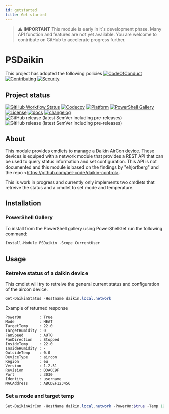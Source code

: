 ```yaml
---
id: getstarted
title: Get started
---
```

> :warning: **IMPORTANT**
> This module is early in it´s development phase. Many API function and features are not yet available. You are welcome to contribute on GitHub to accelerate progress further.

# PSDaikin

This project has adopted the following policies [![CodeOfConduct](https://img.shields.io/badge/Code%20Of%20Conduct-gray)](https://github.com/hanpq/PSDaikin/blob/main/.github/CODE_OF_CONDUCT.md) [![Contributing](https://img.shields.io/badge/Contributing-gray)](https://github.com/hanpq/PSDaikin/blob/main/.github/CONTRIBUTING.md) [![Security](https://img.shields.io/badge/Security-gray)](https://github.com/hanpq/PSDaikin/blob/main/.github/SECURITY.md)

## Project status
[![GitHub Workflow Status](https://img.shields.io/github/actions/workflow/status/hanpq/PSDaikin/build.yml?branch=main&label=build&logo=github)](https://github.com/hanpq/PSDaikin/actions/workflows/build.yml) [![Codecov](https://img.shields.io/codecov/c/github/hanpq/PSDaikin?logo=codecov&token=qJqWlwMAiD)](https://codecov.io/gh/hanpq/PSDaikin) [![Platform](https://img.shields.io/powershellgallery/p/PSDaikin?logo=ReasonStudios)](https://img.shields.io/powershellgallery/p/PSDaikin) [![PowerShell Gallery](https://img.shields.io/powershellgallery/dt/PSDaikin?label=downloads)](https://www.powershellgallery.com/packages/PSDaikin) [![License](https://img.shields.io/github/license/hanpq/PSDaikin)](https://github.com/hanpq/PSDaikin/blob/main/LICENSE) [![docs](https://img.shields.io/badge/docs-getps.dev-blueviolet)](https://getps.dev/modules/PSDaikin/getstarted) [![changelog](https://img.shields.io/badge/changelog-getps.dev-blueviolet)](https://github.com/hanpq/PSDaikin/blob/main/CHANGELOG.md) ![GitHub release (latest SemVer including pre-releases)](https://img.shields.io/github/v/release/hanpq/PSDaikin?label=version&sort=semver) ![GitHub release (latest SemVer including pre-releases)](https://img.shields.io/github/v/release/hanpq/PSDaikin?include_prereleases&label=prerelease&sort=semver)

## About

This module provides cmdlets to manage a Daikin AirCon device. These devices is equiped with a network module that provides a REST API that can be used to query status information and set configuration. This API is not documented and this module is based on the findings by "ehjortberg" and the repo \<https://github.com/ael-code/daikin-control>.

This is work in progress and currently only implements two cmdlets that retreive the status and a cmdlet to set mode and temperature.

## Installation

### PowerShell Gallery

To install from the PowerShell gallery using PowerShellGet run the following command:

```powershell
Install-Module PSDaikin -Scope CurrentUser
```

## Usage

### Retreive status of a daikin device

This cmdlet will try to retreive the general current status and configuration of the aircon device.

```powershell
Get-DaikinStatus -Hostname daikin.local.network
```

Example of returned response

```
PowerOn        : True
Mode           : HEAT
TargetTemp     : 22.0
TargetHumidity : 0
FanSpeed       : AUTO
FanDirection   : Stopped
InsideTemp     : 22.0
InsideHumidity : -
OutsideTemp    : 0.0
DeviceType     : aircon
Region         : eu
Version        : 1.2.51
Revision       : D3A0C9F
Port           : 3030
Identity       : username
MACAddress     : ABCDEF123456
```

### Set a mode and target temp

```powershell
Set-DaikinAirCon -HostName daikin.local.network -PowerOn:$true -Temp 19 -Mode AUTO -FanSpeed AUTO
```
